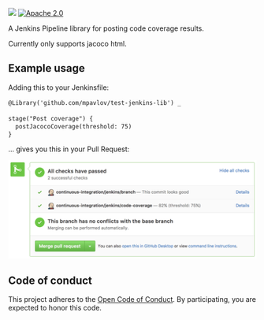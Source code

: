 ![](https://img.shields.io/badge/release-alpha-yellow.svg) [![Apache 2.0](https://img.shields.io/badge/license-Apache%20License%202.0-blue.svg)](http://www.apache.org/licenses/LICENSE-2.0)

A Jenkins Pipeline library for posting code coverage results.

Currently only supports jacoco html.

## Example usage
Adding this to your Jenkinsfile:
```
@Library('github.com/mpavlov/test-jenkins-lib') _

stage("Post coverage") {
  postJacocoCoverage(threshold: 75)
}
```

... gives you this in your Pull Request:

<img src="./coverage_pass.png" width="700" />

## Code of conduct
This project adheres to the [Open Code of Conduct][code-of-conduct]. By participating, you are expected to honor this code.

[code-of-conduct]: https://github.com/spotify/code-of-conduct/blob/master/code-of-conduct.md
